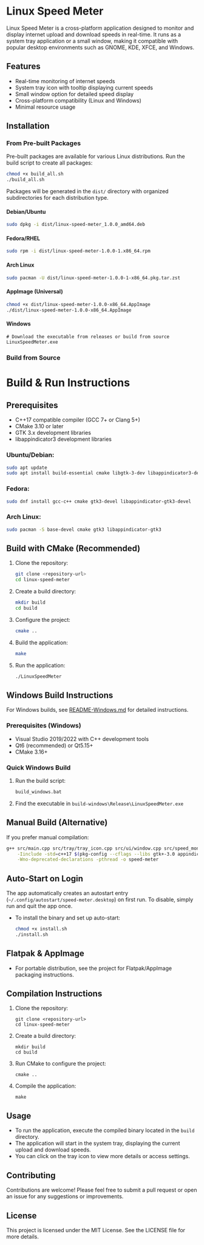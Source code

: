 # Linux Speed Meter

Linux Speed Meter is a cross-platform application designed to monitor and display internet upload and download speeds in real-time. It runs as a system tray application or a small window, making it compatible with popular desktop environments such as GNOME, KDE, XFCE, and Windows.

## Features

- Real-time monitoring of internet speeds
- System tray icon with tooltip displaying current speeds
- Small window option for detailed speed display
- Cross-platform compatibility (Linux and Windows)
- Minimal resource usage

## Installation

### From Pre-built Packages

Pre-built packages are available for various Linux distributions. Run the build script to create all packages:

```bash
chmod +x build_all.sh
./build_all.sh
```

Packages will be generated in the `dist/` directory with organized subdirectories for each distribution type.

#### Debian/Ubuntu
```bash
sudo dpkg -i dist/linux-speed-meter_1.0.0_amd64.deb
```

#### Fedora/RHEL
```bash
sudo rpm -i dist/linux-speed-meter-1.0.0-1.x86_64.rpm
```

#### Arch Linux
```bash
sudo pacman -U dist/linux-speed-meter-1.0.0-1-x86_64.pkg.tar.zst
```

#### AppImage (Universal)
```bash
chmod +x dist/linux-speed-meter-1.0.0-x86_64.AppImage
./dist/linux-speed-meter-1.0.0-x86_64.AppImage
```

#### Windows
```cmd
# Download the executable from releases or build from source
LinuxSpeedMeter.exe
```

### Build from Source

# Build & Run Instructions

## Prerequisites

- C++17 compatible compiler (GCC 7+ or Clang 5+)
- CMake 3.10 or later
- GTK 3.x development libraries
- libappindicator3 development libraries

### Ubuntu/Debian:
```bash
sudo apt update
sudo apt install build-essential cmake libgtk-3-dev libappindicator3-dev
```

### Fedora:
```bash
sudo dnf install gcc-c++ cmake gtk3-devel libappindicator-gtk3-devel
```

### Arch Linux:
```bash
sudo pacman -S base-devel cmake gtk3 libappindicator-gtk3
```

## Build with CMake (Recommended)

1. Clone the repository:
   ```bash
   git clone <repository-url>
   cd linux-speed-meter
   ```

2. Create a build directory:
   ```bash
   mkdir build
   cd build
   ```

3. Configure the project:
   ```bash
   cmake ..
   ```

4. Build the application:
   ```bash
   make
   ```

5. Run the application:
   ```bash
   ./LinuxSpeedMeter
   ```

## Windows Build Instructions

For Windows builds, see [README-Windows.md](README-Windows.md) for detailed instructions.

### Prerequisites (Windows)

- Visual Studio 2019/2022 with C++ development tools
- Qt6 (recommended) or Qt5.15+
- CMake 3.16+

### Quick Windows Build

1. Run the build script:
   ```cmd
   build_windows.bat
   ```

2. Find the executable in `build-windows\Release\LinuxSpeedMeter.exe`

## Manual Build (Alternative)

If you prefer manual compilation:

```bash
g++ src/main.cpp src/tray/tray_icon.cpp src/ui/window.cpp src/speed_monitor.cpp src/utils/helpers.cpp \
    -Iinclude -std=c++17 $(pkg-config --cflags --libs gtk+-3.0 appindicator3-0.1) \
    -Wno-deprecated-declarations -pthread -o speed-meter
```

## Auto-Start on Login

The app automatically creates an autostart entry (`~/.config/autostart/speed-meter.desktop`) on first run. To disable, simply run and quit the app once.
- To install the binary and set up auto-start:
   ```bash
   chmod +x install.sh
   ./install.sh
   ```

## Flatpak & AppImage
- For portable distribution, see the project for Flatpak/AppImage packaging instructions.

## Compilation Instructions

1. Clone the repository:
   ```
   git clone <repository-url>
   cd linux-speed-meter
   ```

2. Create a build directory:
   ```
   mkdir build
   cd build
   ```

3. Run CMake to configure the project:
   ```
   cmake ..
   ```

4. Compile the application:
   ```
   make
   ```

## Usage

- To run the application, execute the compiled binary located in the `build` directory.
- The application will start in the system tray, displaying the current upload and download speeds.
- You can click on the tray icon to view more details or access settings.

## Contributing

Contributions are welcome! Please feel free to submit a pull request or open an issue for any suggestions or improvements.

## License

This project is licensed under the MIT License. See the LICENSE file for more details.